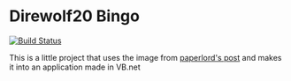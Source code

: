 Direwolf20 Bingo
======
[![Build Status](http://rx14.co.uk/ci/job/Test/badge/icon)](http://rx14.co.uk/ci/job/Test/)

This is a little project that uses the image from [paperlord's post](http://forum.feed-the-beast.com/threads/direwolf20-bingo.19518/)
and makes it into an application made in VB.net
